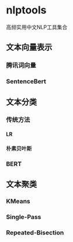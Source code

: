 # nlptools

高频实用中文NLP工具集合

## 文本向量表示

### 腾讯词向量

### SentenceBert

## 文本分类

### 传统方法

#### LR

#### 朴素贝叶斯

### BERT

## 文本聚类

### KMeans

### Single-Pass

### Repeated-Bisection

